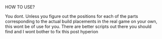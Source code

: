 HOW TO USE?

You dont.
Unless you figure out the positions for each of the parts corresponding to the actual build placements in the real game on your own, this wont be of use for you.
There are better scripts out there you should find and I wont bother to fix this post hyperion
